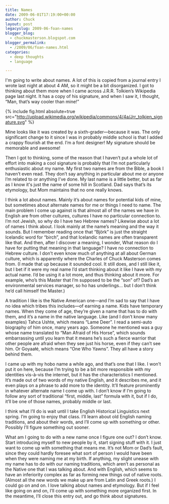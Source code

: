```yaml
---
title: Names
date: 2009-06-01T17:19:00+00:00
author: Chuck
layout: post
legacyslug: 2009-06-foan-names
blogger_blog:
  - chuckmasterson.blogspot.com
blogger_permalink:
  - /2009/06/foan-names.html
categories:
  - deep thoughts
  - language

---
```


I'm going to write about names. A lot of this is copied from a
journal entry I wrote last night at about 4 <span
class="small-caps">AM</span>, so it might be a bit disorganized. I got
to thinking about them more when I came across J.R.R. Tolkien’s Wikipedia page
last night. It has a copy of his signature, and when I saw it, I thought, “Man,
that’s way cooler than mine!” 

{% include fig.html absolute=true
src="http://upload.wikimedia.org/wikipedia/commons/4/4a/Jrr_tolkien_signature.svg"
%}

Mine looks like it was created by a sixth-grader—because it was. The only
significant change to it since I was in probably middle school is that I added
a crappy flourish at the end. I’m a font designer! My signature should be memorable and awesome!

Then I got to thinking, some of the reason that I haven’t put a whole lot of
effort into making a cool signature is probably that I’m not particularly
enthusiastic about my name. My first two names are from the Bible, a book I
haven’t even read. They don’t say anything in particular about me or anyone I’m
related to or anything I’ve done. My last name is a little better, but as far
as I know it's just the name of some hill in Scotland. Dad says that’s its
etymology, but Mom maintains that no one really knows. 

I think a lot about names. Mainly it’s about names for potential kids of mine,
but sometimes about alternate names for me or things I need to name. The main
problem I come up against is that almost all of the names we have in English
are from other cultures, cultures I have no particular connection to. I’m not
Jewish, so why do I have two Hebrew names? Likewise about a lot of names I
think about. I look mainly at the name’s meaning and the way it sounds. But I
remember reading once that “Björk” is just the straight Icelandic word for
“birch”, and that Icelandic names are often transparent like that. And then,
after I discover a meaning, I wonder, What reason do I have for putting that
meaning in that language? I have no connection to Hebrew culture. I don’t even
know much of anything at all about German culture, which is apparently where
the Charles of Chuck Masterson comes from. (I made that up because it sounded
cool. It still does, and I still like it, but I bet if it were my real name I’d
start thinking about it like I have with my actual name. I’d be using it a lot
more, and thus thinking about it more. For example, who’s this Master that I’m
supposed to be the “son” of? Dad’s an environmental services manager, so ho has
underlings… but I don’t think he’d call himself the Master.)

A tradition I like is the Native American one—and I’m sad to say that I have no
idea which tribes this includes—of earning a name. Kids have temporary names.
When they come of age, they’re given a name that has to do with them, and it’s
a name in the native language. Like (and I don’t know many examples) Tahca
Ushte, which means “Lame Deer”. I read a semi-auto biography of him once, many
years ago. Someone he mentioned was a guy whose name translated to “Man Afraid
of His Horse”, which sounds embarrassing until you learn that it means he’s
such a fierce warrior that other people are afraid when they see just his
horse, even if they can’t see him. Or Goyaałé, which means “One Who Yawns”.
They all have a story behind them. 

I came up with my hobo name a while ago, and that’s one that I like. I won’t
put it on here, because I’m trying to be a bit more responsible with my
identities vis-à-vis the internet, but it has the characteristics I mentioned.
It’s made out of two words of my native English, and it describes me, and it
even plays on a phrase to add more to the identity. It’ll feature prominently
in whatever alternate name I come up with. I don’t know if I’m going to follow
any sort of traditional “first, middle, last” formula with it, but if I do,
it’ll be one of those names, probably middle or last.

I think what I’ll do is wait until I take English Historical Linguistics next
spring. I’m going to enjoy that class. I’ll learn about old English naming
traditions, and about their words, and I’ll come up with something or other.
Possibly I’ll figure something out sooner. 

What am I going to do with a new name once I figure one out? I don’t know.
Start introducing myself to new people by it, start signing stuff with it. I
just want to come up with something that means me. It’s not Mom or Dad’s fault,
since they could hardly foresee what sort of person I would have been when they
were naming me at my birth. If anything, my slight unease with my name has to
do with our naming traditions, which aren’t as personal as the Native one that
I was talking about. And with English, which seems to have an inferiority
complex as far as forming new things out of native roots. (Almost all the new
words we make up are from Latin and Greek roots.) I could go on and on. I love
talking about names and etymology. But if I feel like going on and on, I’ll
come up with something more organized first. In the meantime, I’ll close this
entry out, and go think about signatures. 


